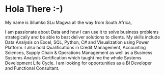 # Hola There :-) 

My name is Silumko SLu Magwa all the way from South Africa,

I am passionate about Data and how I can use it to solve business problems strategically and be able to best deliver solutions to clients. 
My skills include Data Analysis on Excel, SQL, Python, C# and Visualization using Power Platform. 
I also hold Qualifications in Credit Management, Accounting Sciences, Supply Chain & Operations Management as well as a Business Systems Analysis Certification which taught me the whole Systems Development Life Cycle. I am looking for opportunities as a BI Developer and Functional Consultant.
